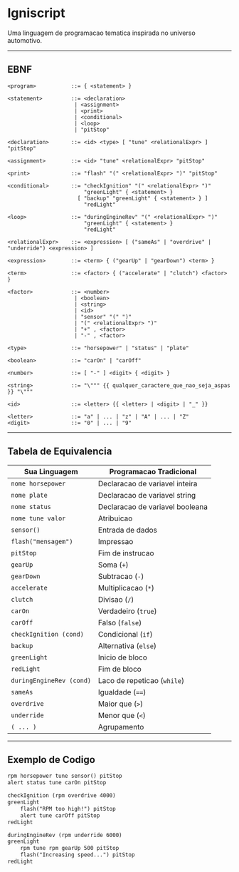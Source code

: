 # Igniscript

Uma linguagem de programacao tematica inspirada no universo automotivo.

---

## EBNF

```
<program>           ::= { <statement> }

<statement>         ::= <declaration>
                     | <assignment>
                     | <print>
                     | <conditional>
                     | <loop>
                     | "pitStop"

<declaration>       ::= <id> <type> [ "tune" <relationalExpr> ] "pitStop"

<assignment>        ::= <id> "tune" <relationalExpr> "pitStop"

<print>             ::= "flash" "(" <relationalExpr> ")" "pitStop"

<conditional>       ::= "checkIgnition" "(" <relationalExpr> ")"
                        "greenLight" { <statement> }
                      [ "backup" "greenLight" { <statement> } ]
                        "redLight"

<loop>              ::= "duringEngineRev" "(" <relationalExpr> ")"
                        "greenLight" { <statement> }
                        "redLight"

<relationalExpr>    ::= <expression> [ ("sameAs" | "overdrive" | "underride") <expression> ]

<expression>        ::= <term> { ("gearUp" | "gearDown") <term> }

<term>              ::= <factor> { ("accelerate" | "clutch") <factor> }

<factor>            ::= <number>
                     | <boolean>
                     | <string>
                     | <id>
                     | "sensor" "(" ")"
                     | "(" <relationalExpr> ")"
                     | "+" , <factor>
                     | "-" , <factor>

<type>              ::= "horsepower" | "status" | "plate"

<boolean>           ::= "carOn" | "carOff"

<number>            ::= [ "-" ] <digit> { <digit> }

<string>            ::= "\""" {{ qualquer_caractere_que_nao_seja_aspas }} "\"""

<id>                ::= <letter> {{ <letter> | <digit> | "_" }}

<letter>            ::= "a" | ... | "z" | "A" | ... | "Z"
<digit>             ::= "0" | ... | "9"
```

---

## Tabela de Equivalencia

| Sua Linguagem             | Programacao Tradicional           |
|---------------------------|-----------------------------------|
| `nome horsepower`         | Declaracao de variavel inteira    |
| `nome plate`              | Declaracao de variavel string     |
| `nome status`             | Declaracao de variavel booleana   |
| `nome tune valor`         | Atribuicao                        |
| `sensor()`                | Entrada de dados                  |
| `flash("mensagem")`       | Impressao                         |
| `pitStop`                 | Fim de instrucao                  |
| `gearUp`                  | Soma (`+`)                        |
| `gearDown`                | Subtracao (`-`)                   |
| `accelerate`              | Multiplicacao (`*`)               |
| `clutch`                  | Divisao (`/`)                     | 
| `carOn`                   | Verdadeiro (`true`)               |
| `carOff`                  | Falso (`false`)                   |
| `checkIgnition (cond)`    | Condicional (`if`)                |
| `backup`                  | Alternativa (`else`)              |
| `greenLight`              | Inicio de bloco                   |
| `redLight`                | Fim de bloco                      |
| `duringEngineRev (cond)`  | Laco de repeticao (`while`)       |
| `sameAs`                  | Igualdade (`==`)                  |
| `overdrive`               | Maior que (`>`)                   |
| `underride`               | Menor que (`<`)                   |
| `( ... )`                 | Agrupamento                       |

---

## Exemplo de Codigo

```txt
rpm horsepower tune sensor() pitStop
alert status tune carOn pitStop

checkIgnition (rpm overdrive 4000)
greenLight
    flash("RPM too high!") pitStop
    alert tune carOff pitStop
redLight

duringEngineRev (rpm underride 6000)
greenLight
    rpm tune rpm gearUp 500 pitStop
    flash("Increasing speed...") pitStop
redLight
```